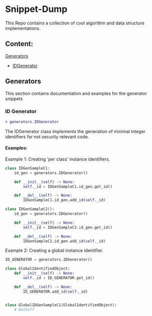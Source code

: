 <h1> Snippet-Dump </h1>
<p>
This Repo contains a collection of cool algorithm and data structure implementations. 
</p>

<h2>Content:</h1> 

[Generators](#generators)
<ul>
<li>

[IDGenerator](#id-generator) 

</li>
</ul>

## Generators
This section contains documentation and examples for the generator snippets

### ID Generator
```diff
+ generators.IDGenerator
```

<p>
The IDGenerator class implements the generation of minimal integer 
identifiers for not security relevant code.
</p>

#### Examples:
Example 1: Creating 'per class' instance identifiers.
```python
class IDGenSampleC1:
    id_gen = generators.IDGenerator()

    def __init__(self) -> None:
        self._id = IDGenSampleC1.id_gen.get_id()

    def __del__(self) -> None:
        IDGenSampleC1.id_gen.add_id(self._id)

class IDGenSampleC2():
    id_gen = generators.IDGenerator()

    def __init__(self) -> None:
        self._id = IDGenSampleC2.id_gen.get_id()

    def __del__(self) -> None:
        IDGenSampleC2.id_gen.add_id(self._id)
```

Example 2: Creating a global instance identifier.
```python
ID_GENERATOR = generators.IDGenerator()

class GlobalIdentifiedObject:
    def __init__(self) -> None:
        self._id = ID_GENERATOR.get_id()

    def __del__(self) -> None:
        ID_GENERATOR.add_id(self._id)


class GlobalIDGenSampleC1(GlobalIdentifiedObject):
    # DoStuff
```

